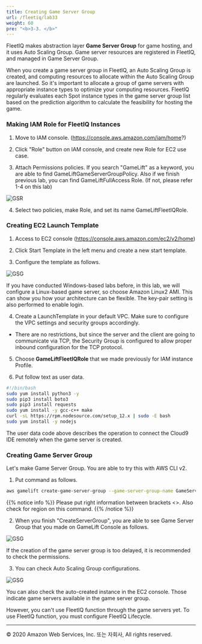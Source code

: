 ```yaml
---
title: Creating Game Server Group
url: /fleetiq/lab33
weight: 60
pre: "<b>3-3. </b>"
---
```


FleetIQ makes abstraction layer **Game Server Group** for game hosting, and it uses Auto Scaling Group.
Game server resources are registered in FleetIQ, and managed in Game Server Group.

When you create a game server group in FleetIQ, an Auto Scaling Group is created, and computing resources to allocate within the Auto Scaling Group are launched.
So it's important to allocate a group of game servers with appropriate instance types to optimize your computing resources.
FleetIQ regularly evaluates each Spot instance types in the game server group list based on the prediction algorithm to calculate the feasibility for hosting the game.

### Making IAM Role for FleetIQ Instances
1. Move to IAM console. (https://console.aws.amazon.com/iam/home?)

2. Click "Role" button on IAM console, and create new Role for EC2 use case.

3. Attach Permissions policies. If you search "GameLift" as a keyword, you are able to find GameLiftGameServerGroupPolicy.
Also if we finish previous lab, you can find GameLiftFullAccess Role. (If not, please refer 1-4 on this lab)

![GSR](../../images/fleetiq/lab33/GS-Role-1[en].png)

4. Select two policies, make Role, and set its name GameLiftFleetIQRole.

### Creating EC2 Launch Template
1. Access to EC2 console (https://console.aws.amazon.com/ec2/v2/home)

2. Click Start Template in the left menu and create a new start template.

3. Configure the template as follows.

![GSG](../../images/fleetiq/lab33/GSG-1[en].png)

If you have conducted Windows-based labs before, in this lab, we will configure a Linux-based game server, so choose Amazon Linux2 AMI.
This can show you how your architecture can be flexible.
The key-pair setting is also performed to enable login.

4. Create a LaunchTemplate in your default VPC. Make sure to configure the VPC settings and security groups accordingly.
* There are no restrictions, but since the server and the client are going to communicate via TCP, the Security Group is configured to allow proper inbound configuration for the TCP protocol.

5. Choose **GameLiftFleetIQRole** that we made previously for IAM instance Profile.

6. Put follow text as user data.

```sh
#!/bin/bash
sudo yum install python3 -y
sudo pip3 install boto3
sudo pip3 install requests
sudo yum install -y gcc-c++ make
curl -sL https://rpm.nodesource.com/setup_12.x | sudo -E bash
sudo yum install -y nodejs
```

The user data code above describes the operation to connect the Cloud9 IDE remotely when the game server is created.


### Creating Game Server Group

Let's make Game Server Group. You are able to try this with AWS CLI v2.

1. Put command as follows.

```sh
aws gamelift create-game-server-group --game-server-group-name GameServerGroups --role-arn <FleetIQFiestaRole ARN> --min-size 1 --max-size 2 --launch-template LaunchTemplateId=<LaunchTemplate ID> --instance-definitions '[{"InstanceType": "c5.large"}, {"InstanceType": "m5.large"}]' --region ap-northeast-2
```

{{% notice info %}}
Please put right information between brackets <>. Also check for region on this command.
{{% /notice %}}

2. When you finish "CreateServerGroup", you are able to see Game Server Group that you made on GameLift Console as follows.

![GSG](../../images/fleetiq/lab33/GSG-2[en].png)

If the creation of the game server group is too delayed, it is recommended to check the permissions.

3. You can check Auto Scaling Group configurations.

![GSG](../../images/fleetiq/lab33/GSG-3[en].png)

You can also check the auto-created instance in the EC2 console.
Those indicate game servers available in the game server group.

However, you can't use FleetIQ function through the game servers yet.
To use FleetIQ function, you must configure FleetIQ Lifecycle.


---
<p align="left">
© 2020 Amazon Web Services, Inc. 또는 자회사, All rights reserved.
</p>
